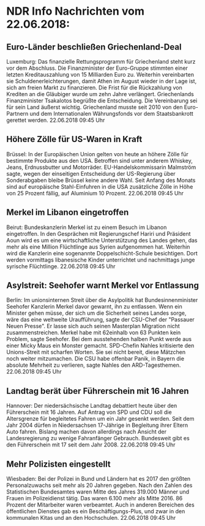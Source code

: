 # NDR Info Nachrichten vom 22.06.2018:


## Euro-Länder beschließen Griechenland-Deal
Luxemburg:       Das finanzielle Rettungsprogramm für Griechenland steht kurz vor dem Abschluss. Die Finanzminister der Euro-Gruppe stimmten einer letzten Kreditauszahlung von 15 Milliarden Euro zu. Weiterhin vereinbarten sie Schuldenerleichterungen, damit Athen im August wieder in der Lage ist, sich am freien Markt zu finanzieren. Die Frist für die Rückzahlung von Krediten an die Gläubiger wurde um zehn Jahre verlängert. Griechenlands Finanzminister Tsakalotos begrüßte die Entscheidung. Die Vereinbarung sei für sein Land äußerst wichtig. Griechenland musste seit 2010 von den Euro-Partnern und dem Internationalen Währungsfonds vor dem Staatsbankrott gerettet werden. 22.06.2018 09:45 Uhr 

## Höhere Zölle für US-Waren in Kraft
Brüssel: In der Europäischen Union gelten von heute an höhere Zölle für bestimmte Produkte aus den USA. Betroffen sind unter anderem Whiskey, Jeans, Erdnussbutter und Motorräder. EU-Handelskommissarin Malmström sagte, wegen der einseitigen Entscheidung der US-Regierung über Sonderabgaben bleibe Brüssel keine andere Wahl. Seit Anfang des Monats sind auf europäische Stahl-Einfuhren in die USA zusätzliche Zölle in Höhe von 25 Prozent fällig, auf Aluminium 10 Prozent. 22.06.2018 09:45 Uhr 

## Merkel im Libanon eingetroffen
Beirut:	Bundeskanzlerin Merkel ist zu einem Besuch im Libanon eingetroffen. In den Gesprächen mit Regierungschef Hariri und Präsident Aoun wird es um eine wirtschaftliche Unterstützung des Landes gehen, das mehr als eine Million Flüchtlinge aus Syrien aufgenommen hat. Weiterhin wird die Kanzlerin eine sogenannte Doppelschicht-Schule besichtigen. Dort werden vormittags libanesische Kinder unterrichtet und nachmittags junge syrische Flüchtlinge. 22.06.2018 09:45 Uhr 

## Asylstreit: Seehofer warnt Merkel vor Entlassung
Berlin: Im unionsinternen Streit über die Asylpolitik hat Bundesinnenminister Seehofer Kanzlerin Merkel davor gewarnt, ihn zu entlassen. Wenn ein Minister gehen müsse, der sich um die Sicherheit seines Landes sorge, wäre das eine weltweite Uraufführung, sagte der CSU-Chef der "Passauer Neuen Presse". Er lasse sich auch seinen Masterplan Migration nicht zusammenstreichen. Merkel habe mit 62einhalb von 63 Punkten kein Problem, sagte Seehofer. Bei dem ausstehenden halben Punkt werde aus einer Micky Maus ein Monster gemacht. SPD-Chefin Nahles kritisierte den Unions-Streit mit scharfen Worten. Sie sei nicht bereit, diese Mätzchen noch weiter mitzumachen. Die CSU habe offenbar Panik, in Bayern die absolute Mehrheit zu verlieren, sagte Nahles den ARD-Tagesthemen. 22.06.2018 09:45 Uhr 

## Landtag berät über Führerschein mit 16 Jahren
Hannover: Der niedersächsische Landtag debattiert heute über den Führerschein mit 16 Jahren. Auf Antrag von SPD und CDU soll die Altersgrenze für begleitetes Fahren um ein Jahr gesenkt werden. Seit dem Jahr 2004 dürfen in Niedersachsen 17-Jährige in Begleitung ihrer Eltern Auto fahren. Bislang machen davon allerdings nach Ansicht der Landesregierung zu wenige Fahranfänger Gebrauch. Bundesweit gibt es den Führerschein mit 17 seit dem Jahr 2008. 22.06.2018 09:45 Uhr 

## Mehr Polizisten eingestellt
Wiesbaden:	Bei der Polizei in Bund und Ländern hat es 2017 den größten Personalzuwachs seit mehr als 20 Jahren gegeben. Nach den Zahlen des Statistischen Bundesamtes waren Mitte des Jahres 319.000 Männer und Frauen im Polizeidienst tätig. Das waren 6.100 mehr als Mitte 2016. 86 Prozent der Mitarbeiter waren verbeamtet. Auch in anderen Bereichen des öffentlichen Dienstes gab es ein Beschäftigungs-Plus, und zwar in den kommunalen Kitas und an den Hochschulen. 22.06.2018 09:45 Uhr 
